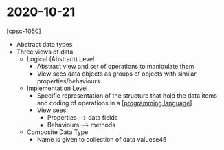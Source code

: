 # 2020-10-21

[[cpsc-1050]]

- Abstract data types
- Three views of data
  - Logical (Abstract) Level
    - Abstract view and set of operations to manipulate them
    - View sees data objects as groups of objects with similar properties/behaviours
  - Implementation Level
    - Specific representation of the structure that hold the data items and coding of operations in a [[programming language]]
    - View sees
      - Properties --> data fields
      - Behaviours --> methods
  - Composite Data Type
    - Name is given to collection of data valuese45

[//begin]: # "Autogenerated link references for markdown compatibility"
[cpsc-1050]: cpsc-1050 "CPSC 1050 - Introduction to Computer Science"
[programming language]: programming-language "Programming Language"
[//end]: # "Autogenerated link references"